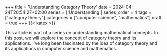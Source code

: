 +++
title = 'Understanding Category Theory'
date = 2024-04-24T20:54:27+02:00
series = ['Understanding']
series_order = 4
tags = ["category theory"]
categories = ["computer science", "mathematics"]
draft = true
+++
{{< katex >}}

This article is part of a series on understanding mathematical concepts.
In this post, we will explore the concept of category theory and its applications.
I've long been fascinated by the idea of category theory and its applications in computer science and mathematics.
